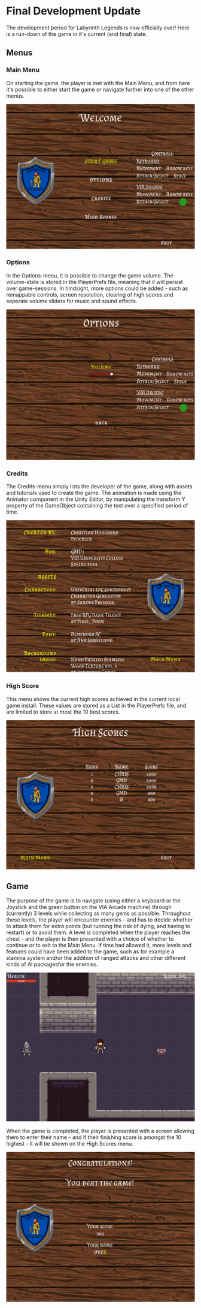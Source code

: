 # Final Development Update

The development period for Labyrinth Legends is now officially over!
Here is a run-down of the game in it's current (and final) state.

## Menus

### Main Menu
On starting the game, the player is met with the Main Menu, and from here it's possible to either start the game or navigate further into one of the other menus.

![Main Menu](/Labyrinth-Legends/resources/showcase/mainmenu.png)

### Options
In the Options-menu, it is possible to change the game volume. The volume-state is stored in the PlayerPrefs file, meaning that it will persist over game-sessions.
In hindsight, more options could be added - such as remappable controls, screen resolution, clearing of high scores and seperate volume sliders for music and sound effects. 

![Options Menu](/Labyrinth-Legends/resources/showcase/options.png)

### Credits
The Credits-menu simply lists the developer of the game, along with assets and tutorials used to create the game. The animation is made using the Animator component in the Unity Editor, by manipulating the transform Y property of the GameObject containing the text over a specified period of time.

![Credits Menu](/Labyrinth-Legends/resources/showcase/credits.png)

### High Score
This menu shows the current high scores achieved in the current local game install. These values are stored as a List in the PlayerPrefs file, and are limited to store at most the 10 best scores.

![High Score Menu](/Labyrinth-Legends/resources/showcase/highscore.png)

## Game

The purpose of the game is to navigate (using either a keyboard or the Joystick and the green button on the VIA Arcade machine) through (currently) 3 levels while collecting as many gems as possible. Throughout these levels, the player will encounter enemies - and has to decide whether to attack them for extra points (but running the risk of dying, and having to restart) or to avoid them.
A level is completed when the player reaches the chest - and the player is then presented with a choice of whether to continue or to exit to the Main Menu.
If time had allowed it, more levels and features could have been added to the game, such as for example a stamina system and/or the addition of ranged attacks and other different kinds of AI packagesfor the enemies.

![Level in progress](/Labyrinth-Legends/resources/showcase/gameinprogress.png)

When the game is completed, the player is presented with a screen allowing them to enter their name - and if their finishing score is amongst the 10 highest - it will be shown on the High Scores menu.

![Game Finished Screen](/Labyrinth-Legends/resources/showcase/overscreen.png)